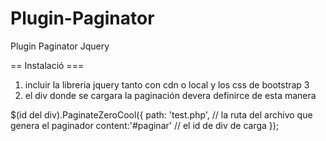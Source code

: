 # Plugin-Paginator
Plugin Paginator Jquery

== Instalació ===
1) incluir la libreria jquery tanto con cdn o local y los css de bootstrap 3
2) el div donde se cargara la paginación devera definirce de esta manera

 $(id del div).PaginateZeroCool({
                    path: 'test.php',  // la ruta del archivo que genera el paginador
                    content:'#paginar' // el id de div de carga 
                                    });



